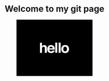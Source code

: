 <h1 align="center">Welcome to my git page</h1>
<div id="header" align="center">
<img src="images/animated-hello.gif" width="250"/>
</div>
